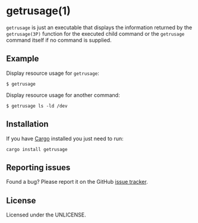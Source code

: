 # getrusage(1)

`getrusage` is just an executable that displays the information returned by the `getrusage(3P)` function for the executed child command or the `getrusage` command itself if no command is supplied.

## Example

Display resource usage for `getrusage`:

``` shell
$ getrusage
```

Display resource usage for another command:

``` shell
$ getrusage ls -ld /dev
```

## Installation

If you have [Cargo](https://doc.rust-lang.org/stable/cargo/) installed you just need to run:

``` shell
cargo install getrusage
```

## Reporting issues

Found a bug? Please report it on the GitHub [issue tracker](https://github.com/anler/getrusage/issues).

## License

Licensed under the UNLICENSE.
